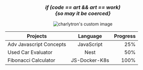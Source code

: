 <h3 align="center">
 <em>if (code == art && art == work)<br />{so may it be coerced}</em>
</h3>
 <p align="center">
 <img src="https://www.dropbox.com/s/vydupnyenu65s5d/ezgif.com-gif-maker.gif?raw=1" alt="charlytron's custom image"/>
</p>
  
 <div align="center">

| Projects   |     Language     |  Progress |
|----------|:-------------:|------:|
| Adv Javascript Concepts|  JavaScript | 25% |
| Used Car Evaluator |    Nest   |   50% |
| Fibonacci Calculator | JS-Docker-K8s |  100% |

</div>
<!-- </p>
 <p align="center" style="color:salmon">
  - Building NestJS projects <br />
  - Completing advanced JavaScript coursework <br />
  - Will collaborate on React projects <br /><br />
  - ctompkins@pm.me
  
 </p>-->
 
 

<!---
charlytron/charlytron is a ✨ special ✨ repository because its `README.md` (this file) appears on your GitHub profile.
You can click the Preview link to take a look at your changes.
--->
